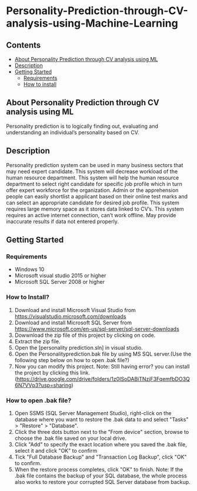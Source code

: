# Personality-Prediction-through-CV-analysis-using-Machine-Learning

## Contents

* [About Personality Prediction through CV analysis using ML](#about-Personality-Prediction)
* [Description](#Description)
* [Getting Started](#getting-started)
  - [Requirements](#requirements)
  - [How to install](#development-setup)


## About Personality Prediction through CV analysis using ML
Personality prediction is to logically finding out, evaluating and understanding an individual’s personality based on CV.

<a name="Description"></a>
## Description
Personality prediction system can be used in many business sectors that may need expert candidate. This system will decrease workload of the human resource department. This system will help the human resource department to select right candidate for specific job profile which in turn offer expert workforce for the organization. Admin or the apprehension people can easily shortlist a applicant based on their online test marks and can select an appropriate candidate for desired job profile.
This system requires large memory space as it stores data linked to CV’s. This system requires an active internet connection, can’t work offline. May provide inaccurate results if data not entered properly.


<a name="getting-started"></a>
## Getting Started

<a name="requirements"></a>
### Requirements
* Windows 10
* Microsoft visual studio 2015 or higher
* Microsoft SQL Server 2008 or higher

<a name="development-setup"></a>
### How to Install?
1. Download and install Microsoft Visual Studio from https://visualstudio.microsoft.com/downloads
2. Download and install Microsoft SQL Server from https://www.microsoft.com/en-us/sql-server/sql-server-downloads
3. Dowwnload the zip file of this project by clicking on code.
4. Extract the zip file.
5. Open the [personality prediction.sln] in visual studio.
6. Open the Personalityprediction.bak file by using MS SQL server.(Use the following step below on how to open .bak file?)
8. Now you can modify this project.
Note: Still having error? you can install the project by clicking this link.(https://drive.google.com/drive/folders/1z0ISoDABiTNzjF3FqemfbDO3Q6N7VVp3?usp=sharing)

### How to open .bak file?
 1. Open SSMS (SQL Server Management Studio), right-click on the database where you want to restore the .bak data to and select "Tasks" > "Restore" > "Database".
 2. Click the three dots button next to the "From device" section, browse to choose the .bak file saved on your local drive.
 3.  Click "Add" to specify the exact location where you saved the .bak file, select it and click "OK" to confirm
 4.  Tick "Full Database Backup" and "Transaction Log Backup", click "OK" to confirm.
 5.  When the restore process completes, click "OK" to finish.
 Note: If the .bak file contains the backup of your SQL database, the whole process also works to restore your corrupted SQL Server database from backup.
